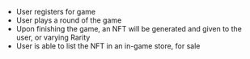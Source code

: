 - User registers for game
- User plays a round of the game
- Upon finishing the game, an NFT will be generated and given to the user, or varying Rarity
- User is able to list the NFT in an in-game store, for sale
